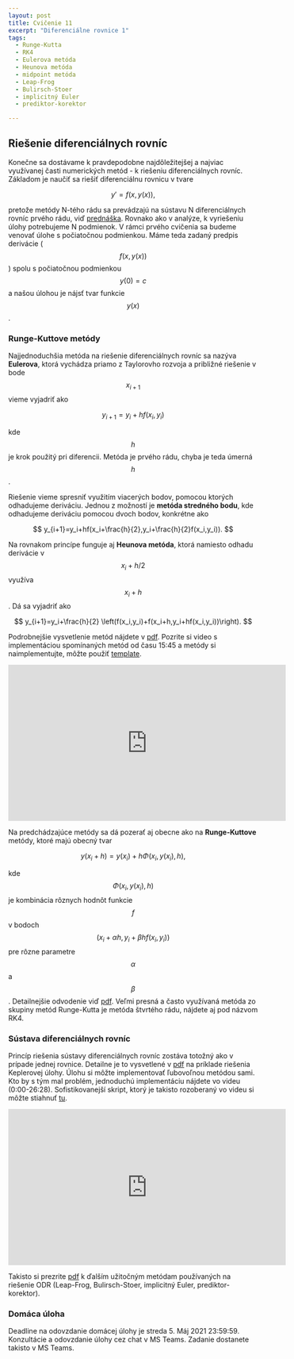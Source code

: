 ```yaml
---
layout: post
title: Cvičenie 11
excerpt: "Diferenciálne rovnice 1"
tags:
  - Runge-Kutta
  - RK4
  - Eulerova metóda
  - Heunova metóda
  - midpoint metóda
  - Leap-Frog
  - Bulirsch-Stoer
  - implicitný Euler
  - prediktor-korektor

---
```



## Riešenie diferenciálnych rovníc

Konečne sa dostávame k pravdepodobne najdôležitejšej a najviac využívanej časti numerických metód - k riešeniu diferenciálnych rovníc. Základom je naučiť sa riešiť diferenciálnu rovnicu v tvare

$$
y'=f(x,y(x)),
$$

pretože metódy N-tého rádu sa prevádzajú na sústavu N diferenciálnych rovníc prvého rádu, viď [prednáška](http://kfe.fjfi.cvut.cz/~limpouch/numet/ode.pdf). Rovnako ako v analýze, k vyriešeniu úlohy potrebujeme N podmienok. V rámci prvého cvičenia sa budeme venovať úlohe s počiatočnou podmienkou. Máme teda zadaný predpis derivácie ($$f(x,y(x))$$) spolu s počiatočnou podmienkou $$y(0)=c$$ a našou úlohou je nájsť tvar funkcie $$y(x)$$.

### Runge-Kuttove metódy

Najjednoduchšia metóda na riešenie diferenciálnych rovníc sa nazýva <strong>Eulerova</strong>, ktorá vychádza priamo z Taylorovho rozvoja a približné riešenie v bode $$x_{i+1}$$ vieme vyjadriť ako

$$
y_{i+1}=y_i+hf(x_i,y_i)
$$

kde $$h$$ je krok použitý pri diferencii. Metóda je prvého rádu, chyba je teda úmerná $$h$$. 

Riešenie vieme spresniť využitím viacerých bodov, pomocou ktorých odhadujeme deriváciu. Jednou z možností je <strong>metóda stredného bodu</strong>, kde odhadujeme deriváciu pomocou dvoch bodov, konkrétne ako

$$
y_{i+1}=y_i+hf(x_i+\frac{h}{2},y_i+\frac{h}{2}f(x_i,y_i)).
$$

Na rovnakom princípe funguje aj <strong>Heunova metóda</strong>, ktorá namiesto odhadu derivácie v $$x_i+h/2$$ využíva $$x_i+h$$. Dá sa vyjadriť ako

$$
y_{i+1}=y_i+\frac{h}{2} \left(f(x_i,y_i)+f(x_i+h,y_i+hf(x_i,y_i))\right).
$$

Podrobnejšie vysvetlenie metód nájdete v [pdf](http://babjarob.github.io/cv11/teorie_ode_uvod.pdf). Pozrite si video s implementáciou spomínaných metód od času 15:45 a metódy si naimplementujte, môžte použiť [template](http://babjarob.github.io/cv11/ODE_1stOrder.m). 

<div class="embed-responsive embed-responsive-16by9">
<iframe width="560" height="315" src="https://www.youtube.com/embed/3tHbU7t0r9g" title="YouTube video player" frameborder="0" allow="accelerometer; autoplay; clipboard-write; encrypted-media; gyroscope; picture-in-picture" allowfullscreen></iframe>
</div>


Na predchádzajúce metódy sa dá pozerať aj obecne ako na <strong>Runge-Kuttove</strong> metódy, ktoré majú obecný tvar

$$
y(x_i+h)=y(x_i)+h\Phi(x_i,y(x_i),h),
$$

kde $$\Phi(x_i,y(x_i),h)$$ je kombinácia rôznych hodnôt funkcie $$f$$ v bodoch $$(x_i+\alpha h, y_i+\beta h f(x_i,y_i))$$ pre rôzne parametre $$\alpha$$ a $$\beta$$. Detailnejšie odvodenie viď [pdf](http://babjarob.github.io/cv11/teorie_RK.pdf). Veľmi presná a často využívaná metóda zo skupiny metód Runge-Kutta je metóda štvrtého rádu, nájdete aj pod názvom RK4. 

### Sústava diferenciálnych rovníc

Princíp riešenia sústavy diferenciálnych rovníc zostáva totožný ako v prípade jednej rovnice. Detailne je to vysvetlené v [pdf](http://babjarob.github.io/cv11/priklad_ode_soustava.pdf) na príklade riešenia Keplerovej úlohy. Úlohu si môžte implementovať ľubovoľnou metódou sami. Kto by s tým mal problém, jednoduchú implementáciu nájdete vo videu (0:00-26:28). Sofistikovanejší skript, ktorý je takisto rozoberaný vo videu si môžte stiahnuť [tu](http://babjarob.github.io/cv11/priklad_ode_soustava.pdf).

<div class="embed-responsive embed-responsive-16by9">
<iframe width="560" height="315" src="https://www.youtube.com/embed/fYcwerbj9-Y" title="YouTube video player" frameborder="0" allow="accelerometer; autoplay; clipboard-write; encrypted-media; gyroscope; picture-in-picture" allowfullscreen></iframe>
</div>

Takisto si prezrite [pdf](http://babjarob.github.io/cv11/teorie_ode_dalsi_metody.pdf) k ďalším užitočným metódam používaných na riešenie ODR (Leap-Frog, Bulirsch-Stoer, implicitný Euler, prediktor-korektor). 

### Domáca úloha

Deadline na odovzdanie domácej úlohy je streda 5. Máj 2021 23:59:59. Konzultácie a odovzdanie úlohy cez chat v MS Teams. Zadanie dostanete takisto v MS Teams. 
